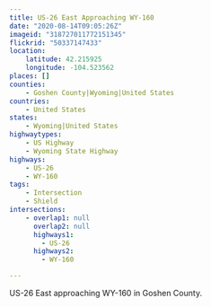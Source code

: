 ```yaml
---
title: US-26 East Approaching WY-160
date: "2020-08-14T09:05:26Z"
imageid: "318727011772151345"
flickrid: "50337147433"
location:
    latitude: 42.215925
    longitude: -104.523562
places: []
counties:
    - Goshen County|Wyoming|United States
countries:
    - United States
states:
    - Wyoming|United States
highwaytypes:
    - US Highway
    - Wyoming State Highway
highways:
    - US-26
    - WY-160
tags:
    - Intersection
    - Shield
intersections:
    - overlap1: null
      overlap2: null
      highways1:
        - US-26
      highways2:
        - WY-160

---
```

US-26 East approaching WY-160 in Goshen County.